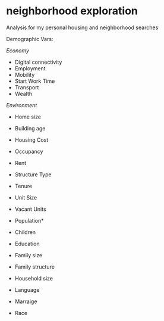 # neighborhood exploration
Analysis for my personal housing and neighborhood searches


Demographic Vars: 

*Economy*

* Digital connectivity
* Employment
* Mobility
* Start Work Time
* Transport
* Wealth

*Environment* 

* Home size
* Building age
* Housing Cost
* Occupancy
* Rent
* Structure Type
* Tenure
* Unit Size
* Vacant Units

* Population*
* Children
* Education
* Family size
* Family structure
* Household size
* Language
* Marraige
* Race
